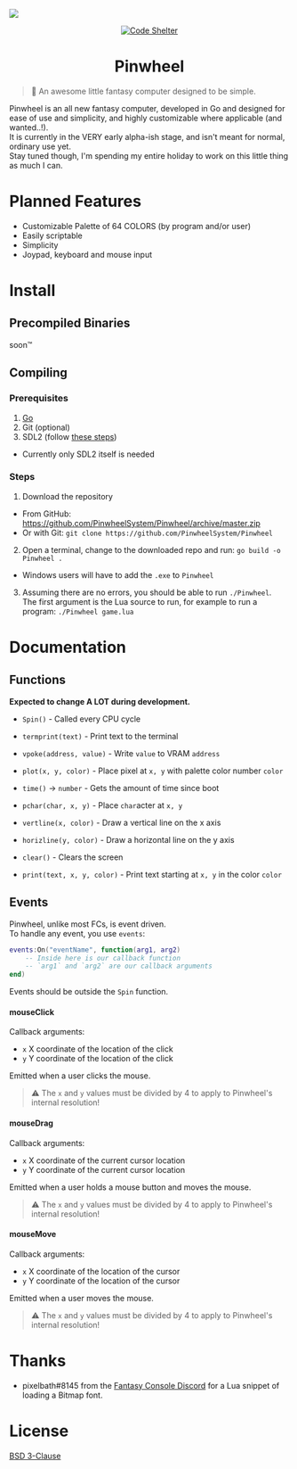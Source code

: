 ![](https://modeus.is-inside.me/WcZYvhEk.png)  
<div align="center">
	<p>
		<a href="https://www.codeshelter.co/">
			<img alt="Code Shelter" src="https://www.codeshelter.co/static/badges/badge-flat.svg">
		</a>
	</p>
	<h1>Pinwheel</h1>
</div>  

> 🍭 An awesome little fantasy computer designed to be simple.

Pinwheel is an all new fantasy computer, developed in Go and designed for ease of use and simplicity,
and highly customizable where applicable (and wanted..!).  
It is currently in the VERY early alpha-ish stage, and isn't meant for normal, ordinary use yet.  
Stay tuned though, I'm spending my entire holiday to work on this little thing as much I can.

# Planned Features 
- Customizable Palette of 64 COLORS (by program and/or user)
- Easily scriptable 
- Simplicity 
- Joypad, keyboard and mouse input

# Install
## Precompiled Binaries 
soon:tm:

## Compiling
### Prerequisites 
1. [Go](https://go.dev/)  
2. Git (optional)
3. SDL2 (follow [these steps](https://github.com/veandco/go-sdl2#requirements))  
  - Currently only SDL2 itself is needed

### Steps
1. Download the repository
  - From GitHub: https://github.com/PinwheelSystem/Pinwheel/archive/master.zip
  - Or with Git: `git clone https://github.com/PinwheelSystem/Pinwheel`
2. Open a terminal, change to the downloaded repo and run: `go build -o Pinwheel .`
  - Windows users will have to add the `.exe` to `Pinwheel`
3. Assuming there are no errors, you should be able to run `./Pinwheel`.  
The first argument is the Lua source to run, for example to run a program: `./Pinwheel game.lua`

# Documentation
## Functions
**Expected to change A LOT during development.**  

- `Spin()` - Called every CPU cycle  

- `termprint(text)` - Print text to the terminal
- `vpoke(address, value)` - Write `value` to VRAM `address`
- `plot(x, y, color)` - Place pixel at `x, y` with palette color number `color`
- `time()` -> `number` - Gets the amount of time since boot
- `pchar(char, x, y)` - Place `char`acter at `x, y`
- `vertline(x, color)` - Draw a vertical line on the x axis
- `horizline(y, color)` - Draw a horizontal line on the y axis
- `clear()` - Clears the screen
- `print(text, x, y, color)` - Print text starting at `x, y` in the color `color`

## Events
Pinwheel, unlike most FCs, is event driven.  
To handle any event, you use `events`:  

```lua
events:On("eventName", function(arg1, arg2)
	-- Inside here is our callback function
	-- `arg1` and `arg2` are our callback arguments
end)
```

Events should be outside the `Spin` function.
#### mouseClick
Callback arguments:
  - `x` X coordinate of the location of the click
  - `y` Y coordinate of the location of the click

Emitted when a user clicks the mouse.

> ⚠ The `x` and `y` values must be divided by 4 to apply to Pinwheel's internal resolution!

#### mouseDrag
Callback arguments:
  - `x` X coordinate of the current cursor location
  - `y` Y coordinate of the current cursor location

Emitted when a user holds a mouse button and moves the mouse.

> ⚠ The `x` and `y` values must be divided by 4 to apply to Pinwheel's internal resolution!

#### mouseMove
Callback arguments:
  - `x` X coordinate of the location of the cursor
  - `y` Y coordinate of the location of the cursor

Emitted when a user moves the mouse.

> ⚠ The `x` and `y` values must be divided by 4 to apply to Pinwheel's internal resolution!

# Thanks
- pixelbath#8145 from the [Fantasy Console Discord](https://discord.gg/BYbjDEP) for a Lua snippet of loading a Bitmap font.

# License
[BSD 3-Clause](LICENSE)